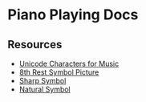 Piano Playing Docs
==================

Resources
---------

- [Unicode Characters for Music](unicode-characters-for-music.md)
- [8th Rest Symbol Picture](8th-rest-symbol.png)
- [Sharp Symbol](sharp-symbol.png)
- [Natural Symbol](natural-symbol.png)